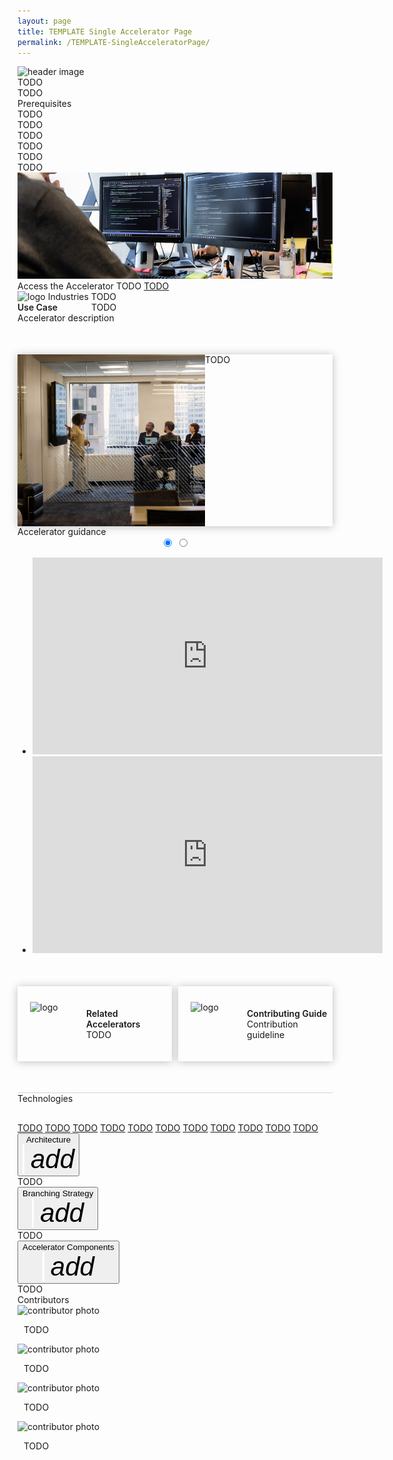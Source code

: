 ```yaml
---
layout: page
title: TEMPLATE Single Accelerator Page
permalink: /TEMPLATE-SingleAcceleratorPage/
---
```


<!--This .md file is meant to serve as a template for a Single Accelerator Page-->
<!--To use this template, simple make a copy of this file, rename it, and then update content above (title and permalink) and below (see TODO placeholders) -->
<!--See existing Single Accelerator Pages .md files for reference-->

<div>
    <!--Header Image-->
    <div class="title-photo">
          <img src="TODO" alt="header image" height="300" style="width:100%;">
    </div>
    <!--Page Title-->
    <div class="title">TODO</div>
    <!--Page brief description-->
    <div class="paragraph">TODO</div>
    <!--Prerequisites-->
    <div class="category">Prerequisites</div>
    <div class="prerequisites">
        <div class="prerequisites-card">
            <span class="prerequisites-text">TODO</span>
        </div>
        <div class="prerequisites-card">
            <span class="prerequisites-text">TODO</span>
        </div>
        <div class="prerequisites-card">
            <span class="prerequisites-text">TODO</span>
        </div>
    </div>
    <div class="prerequisites">
        <div class="prerequisites-card">
            <span class="prerequisites-text">TODO</span>
        </div>
        <div class="prerequisites-card">
            <span class="prerequisites-text">TODO</span>
        </div>
        <div class="prerequisites-card">
            <span class="prerequisites-text">TODO</span>
        </div>
    </div>
    <div class="toolkit-cards">
        <div class="toolkit-row">
            <!--Access the Accelerator-->
            <div class="toolkit-card left">
                <img src="/images/CLO18_programmingCode_001.jpg" alt="logo" height="170" style="width:100%;">
                <span class="toolkit-card-title">Access the Accelerator</span>
                <span class="toolkit-card-content">
                    TODO <a href="TODO" target="_blank">TODO</a>
                </span>
            </div>
            <!--Industries-->
            <div class="toolkit-card right">
                <img src="/images/MSC19_paddingtonOffice_019.jpg" alt="logo" height="170" style="width:100%;">
                <span class="toolkit-card-title">Industries</span>
                <span class="toolkit-card-content">TODO</span>
            </div>
        </div>
    </div>
    <div class="solution-accelerator-use-case">
        <!--Use Case-->
        <div style="width: 50%;">
            <span style="font-weight:600; margin-right:50px;">Use Case</span>
            TODO
        </div>
    </div>
    <!--Accelerator description-->
    <div class="category">Accelerator description</div>
    <div style="display:flex; margin-top: 50px; box-shadow: 0px 1px 13px rgba(0, 0, 0, 0.25);">
        <img src="/images/CLO20_ConferenceRoom_003.jpg" alt="logo" height="275" width="300">
        <div class="accelerator-description">
            TODO
        </div>
    </div>
    <!--Accelerator guidance (Videos)-->
    <div class="category">Accelerator guidance</div>
    <div class="accelerator-guidance-videos">
<div style="height: 100%; text-align: center">
			<div class="csslider infinity" id="slider1">
			<input type="radio" name="slides" checked="checked" id="slides_1"/>
			<input type="radio" name="slides" id="slides_2"/>
				<ul>
                    <li>
                        <iframe width="560" height="315" src="https://www.youtube.com/embed/TODO" title="YouTube video player" frameborder="0" allow="accelerometer; autoplay; clipboard-write; encrypted-media; gyroscope; picture-in-picture" allowfullscreen></iframe>
					</li>
                    <li>
                        <iframe width="560" height="315" src="https://www.youtube.com/embed/TODO" title="YouTube video player" frameborder="0" allow="accelerometer; autoplay; clipboard-write; encrypted-media; gyroscope; picture-in-picture" allowfullscreen></iframe>
                    </li>
				</ul>
					<div class="arrows">
						<label for="slides_1"></label>
						<label for="slides_2"></label>
						<label class="goto-first" for="slides_1"></label>
						<label class="goto-last" for="slides_10"></label>
					</div>
					<div class="navigation"> 
						<div>
							<label for="slides_1"></label>
							<label for="slides_2"></label>
						</div>
					</div>
			</div>
		</div>
    </div>    
    <div style="width:100%; display: flex; justify-content:space-between; margin-top:50px; border-bottom: 1px solid #D2D2D2; padding-bottom: 50px;">
        <!--Link to Related Accelerator(s)-->
        <div style="display:flex; align-items:center; width:49%; height: 120px; box-shadow: 0px 1px 13px rgba(0, 0, 0, 0.25);">
            <img src="../images/related-accelerators.png" alt="logo" height="70" width="70" style="margin-left:20px;">
                <div style="display:flex; flex-direction:column; justify-content: space-between; margin-left: 20px;">
                    <span style="font-weight:600">Related Accelerators</span>
                    <a href="/TODO/" target="_blank" style="text-decoration:none">
                        <div class="text-button accelerator-button">TODO</div>
                    </a>
                </div>
        </div>
        <!--Link to Contributing Guide-->
        <div style="display:flex; align-items:center; width:49%; height: 120px; box-shadow: 0px 1px 13px rgba(0, 0, 0, 0.25);">
            <img src="../images/contributing-guide.png" alt="logo" height="70" width="70" style="margin-left:20px;">
                <div style="display:flex; flex-direction:column; justify-content: space-between; margin-left: 20px;">
                    <span style="font-weight:600">Contributing Guide</span>
                    <a href="TODO" target="_blank" style="text-decoration:none">
                        <div class="text-button accelerator-button">Contribution guideline</div>
                    </a>
                </div>
        </div>
    </div>
    <!--Technologies-->
    <div class="category" style="margin-bottom: 30px;">Technologies</div>
    <div class="technologies">
        <span><a href="TODO" target="_blank">TODO</a></span>
        <span><a href="TODO" target="_blank">TODO</a></span>
        <span><a href="TODO" target="_blank">TODO</a></span>
        <span><a href="TODO" target="_blank">TODO</a></span>
        <span><a href="TODO" target="_blank">TODO</a></span>
        <span><a href="TODO" target="_blank">TODO</a></span>
        <span><a href="TODO" target="_blank">TODO</a></span>
        <span><a href="TODO" target="_blank">TODO</a></span>
        <span><a href="TODO" target="_blank">TODO</a></span>
        <span><a href="TODO" target="_blank">TODO</a></span>
        <span><a href="TODO" target="_blank">TODO</a></span>
    </div>
  <div class="subtitle borders" style="margin-top:0px">
    <!--Architecture-->
    <button type="button" class="btn" data-toggle="collapse" data-target="#collapsibleSectionArch">
        <div class="accelerator-buttons">
            <div style="width: 100%; text-align: center;">
                <span class="see-more-text">Architecture</span>
            </div>
            <i class="material-icons" style="margin-bottom:0px; font-size: 42px; border-left: 3px solid white; padding-left: 10px;">add</i>
        </div>
    </button>
    <div id="collapsibleSectionArch" class="collapse">
        TODO
    </div>
    <!--Branching Strategy-->
    <button type="button" class="btn" data-toggle="collapse" data-target="#collapsibleSectionBrStrat">
        <div class="accelerator-buttons">
            <div style="width: 100%; text-align: center;">
                <span class="see-more-text">Branching Strategy</span>
            </div>
            <i class="material-icons" style="margin-bottom:0px; font-size: 42px; border-left: 3px solid white; padding-left: 10px;">add</i>
        </div>
    </button>
    <div id="collapsibleSectionBrStrat" class="collapse">
        TODO
    </div>
    <!--Accelerator Components-->
    <button type="button" class="btn" data-toggle="collapse" data-target="#collapsibleSectionAccelComp">
        <div class="accelerator-buttons">
            <div style="width: 100%; text-align: center;">
                <span class="see-more-text">Accelerator Components</span>
            </div>
            <i class="material-icons" style="margin-bottom:0px; font-size: 42px; border-left: 3px solid white; padding-left: 10px;">add</i>
        </div>
    </button>
    <div id="collapsibleSectionAccelComp" class="collapse">
        TODO
    </div>
  </div>
  <!--GitHub Aliases and Photos of Contributors-->
    <div class="category">Contributors</div>
    <div class="accelerator-contributors">
        <div class="accelerator-contributor">
            <div class="accelerator-contributor-image"> 
                <img src="TODO" alt="contributor photo" height="100" width="100">
            </div>
            <div style="margin-left:10px;">
                <p class="accelerator-contributor-text">TODO</p>
            </div>
        </div>
        <div class="accelerator-contributor">
            <div class="accelerator-contributor-image">
                <img src="TODO" alt="contributor photo" height="100" width="100">
            </div>
            <div style="margin-left:10px;">
                <p class="accelerator-contributor-text">TODO</p>
            </div>
        </div>
        <div class="accelerator-contributor">
            <div class="accelerator-contributor-image">
                <img src="TODO" alt="contributor photo" height="100" width="100">
            </div>
            <div style="margin-left:10px;">
                <p class="accelerator-contributor-text">TODO</p>
            </div>
        </div>
        <div class="accelerator-contributor">
            <div class="accelerator-contributor-image"> 
                <img src="TODO" alt="contributor photo" height="100" width="100">
            </div>
            <div style="margin-left:10px;">
                <p class="accelerator-contributor-text">TODO</p>
            </div>
        </div>
    </div>
</div>
